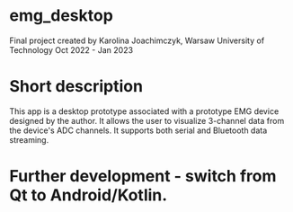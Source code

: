 # emg_desktop
 Final project created by Karolina Joachimczyk,
 Warsaw University of Technology
 Oct 2022 - Jan 2023
# Short description
 This app is a desktop prototype associated with a prototype EMG device designed by the author.
 It allows the user to visualize 3-channel data from the device's ADC channels.
 It supports both serial and Bluetooth data streaming.
# Further development - switch from Qt to Android/Kotlin.

